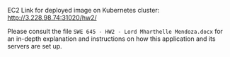 EC2 Link for deployed image on Kubernetes cluster: http://3.228.98.74:31020/hw2/

Please consult the file `SWE 645 - HW2 - Lord Mharthelle Mendoza.docx` for an in-depth explanation and instructions on how this application and its servers are set up.